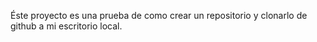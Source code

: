 Éste proyecto es una prueba de como crear un repositorio y clonarlo de github a mi escritorio local.
